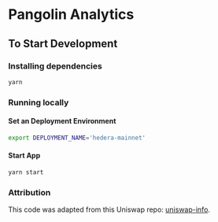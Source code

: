 # Pangolin Analytics

## To Start Development

### Installing dependencies
```bash
yarn
```

### Running locally

#### Set an Deployment Environment
```bash
export DEPLOYMENT_NAME='hedera-mainnet'
```

#### Start App
```bash
yarn start
```

### Attribution
This code was adapted from this Uniswap repo: [uniswap-info](https://github.com/Uniswap/uniswap-info).
